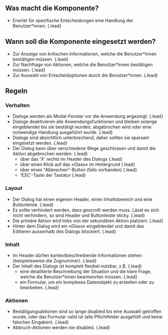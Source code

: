 ## Was macht die Komponente?
* Erwirkt für spezifische Entscheidungen eine Handlung der Benutzer*innen. {.lead}


## Wann soll die Komponente eingesetzt werden? 
* Zur Anzeige von kritischen Informationen, welche die Benutzer*innen bestätigen müssen. {.lead}
* Zur Nachfrage von Aktionen, welche die Benutzer*innen bestätigen müssen. {.lead}
* Zur Auswahl von Entscheidoptionen durch die Benutzer*innen. {.lead}


## Regeln
### Verhalten
* Dialoge werden als Modal-Fenster vor die Anwendung angezeigt. {.lead}
* Dialoge deaktivieren alle Anwendungsfunktionen und bleiben solange eingeblendet bis sie bestätigt wurden, abgebrochen wird oder eine notwendige Handlung ausgeführt wurde. {.lead}
* Dialoge sind absichtlich unterbrechend, daher sollten sie sparsam eingesetzt werden. {.lead}
* Der Dialog kann über verschiedene Wege geschlossen und damit die Aktion abgebrochen werden: {.lead}
    * über das 'X' rechts im Header des Dialogs {.lead}
    * über einen Klick auf das «Glass» im Hintergrund {.lead}
    * über einen "Abbrechen"-Button (falls vorhanden) {.lead}
    * 'ESC'-Taste der Tastatur {.lead}

### Layout
* Der Dialog hat einen eigenen Header, einen Inhaltsbereich und eine Buttonleiste. {.lead}
* Es sollte verhindert werden, dass gescrollt werden muss. Lässt es sich nicht verhindern, so sind Header und Buttonleiste sticky. {.lead}
* Die primäre Aktion wird links von der sekundären Aktion platziert. {.lead}
* Hinter dem Dialog wird ein «Glass» eingeblendet und damit das Editieren ausserhalb des Dialogs blockiert. {.lead}

### Inhalt
* Im Header dürfen kontextbeschreibende Informationen stehen (beispielsweise die Zugnummer). {.lead}
* Der Inhalt des Dialogs ist komplett flexibel nutzbar, z.B. {.lead}
    * eine detaillierte Beschreibung der Situation und die klare Frage, welche die Benutzer*innen beantworten müssen. {.lead}
    * ein Formular, um ein komplexes Datenobjekt zu erstellen oder zu bearbeiten. {.lead}

### Aktionen
* Bestätigungsaktionen sind so lange disabled bis eine Auswahl getroffen wurde, oder das Formular valid ist (alle Pflichtfelder ausgefüllt und keine falschen Eingaben). {.lead}
* Abbruch-Aktionen werden nie disabled. {.lead}


